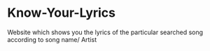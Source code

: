 # Know-Your-Lyrics
Website which shows you the lyrics of the particular searched song according to song name/ Artist
